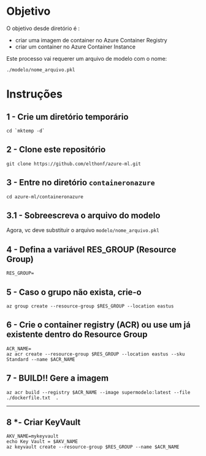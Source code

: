 # Objetivo

O objetivo desde diretório é :
- criar uma imagem de container no Azure Container Registry
- criar um container no Azure Container Instance

Este processo vai requerer um arquivo de modelo com o nome:
```
./modelo/nome_arquivo.pkl
``` 

# Instruções

## 1 - Crie um diretório temporário
```
cd `mktemp -d`
```

## 2 - Clone este repositório
```
git clone https://github.com/elthonf/azure-ml.git
```

## 3 - Entre no diretório `containeronazure`
```
cd azure-ml/containeronazure
```

## 3.1 - Sobreescreva o arquivo do modelo
Agora, vc deve substituir o arquivo `modelo/nome_arquivo.pkl`


## 4 - Defina a variável RES_GROUP (Resource Group)
```
RES_GROUP=
```

## 5 - Caso o grupo não exista, crie-o
```
az group create --resource-group $RES_GROUP --location eastus
```

## 6 - Crie o container registry (ACR) ou use um já existente dentro do Resource Group
```
ACR_NAME=
az acr create --resource-group $RES_GROUP --location eastus --sku Standard --name $ACR_NAME
```

## 7 - BUILD!! Gere a imagem
```
az acr build --registry $ACR_NAME --image supermodelo:latest --file ./dockerfile.txt  .
```

<hr />

## 8 *- Criar KeyVault
```
AKV_NAME=mykeyvault
echo Key Vault = $AKV_NAME
az keyvault create --resource-group $RES_GROUP --name $ACR_NAME
```